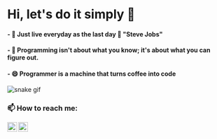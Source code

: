 # Hi, let's do it simply 👋

<!--
**MohanedGodzilla/MohanedGodzilla** is a ✨ _special_ ✨ repository because its `README.md` (this file) appears on your GitHub profile.

Here are some ideas to get you started:

- 🔭 I’m currently working on ...
- 🌱 I’m currently learning ...
- 👯 I’m looking to collaborate on ...
- 🤔 I’m looking for help with ...
- 💬 Ask me about ...

- 😄 Pronouns: ...
- ⚡ Fun fact: ...
-->
#### - 🌟 Just live everyday as the last day 🙋 "Steve Jobs"
#### - 🤔 Programming isn't about what you know; it's about what you can figure out.
#### - 😄 Programmer is a machine that turns coffee into code 
![snake gif](https://github.com/MohanedGodzilla/MohanedGodzilla/blob/output/github-contribution-grid-snake.gif)
### 📫 How to reach me: 
[<img align="left" alt="LinkedIn" width="22px" src="https://cdn.jsdelivr.net/npm/simple-icons@v3/icons/linkedin.svg" />](https://www.linkedin.com/in/mohanedgodzilla)

[<img align="left" alt="LinkedIn" width="22px" src="https://cdn.jsdelivr.net/npm/simple-icons@3.13.0/icons/stackoverflow.svg" />](https://stackoverflow.com/users/17817280/muhannad-ibrahim)

